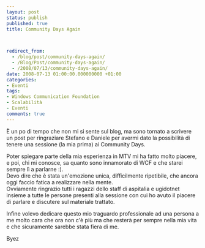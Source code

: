 ```yaml
---
layout: post
status: publish
published: true
title: Community Days Again


  
redirect_from: 
  - /blog/post/community-days-again/
  - /Blog/Post/community-days-again/
  - /2008/07/13/community-days-again/
date: 2008-07-13 01:00:00.000000000 +01:00
categories:
- Eventi
tags:
- Windows Communication Foundation
- Scalabilità
- Eventi
comments: true
---
```

<p><span>&Egrave;&nbsp;un po di tempo che non mi si sente sul blog, ma sono tornato a scrivere un post per ringraziare Stefano e Daniele per avermi dato la possibilit&agrave; di tenere una sessione (la mia prima) ai Community Days. </span></p>
<p>Poter spiegare parte della mia esperienza in MTV mi ha fatto molto piacere, e poi, chi mi conosce, sa&nbsp;quanto sono innamorato di WCF e che starei sempre l&igrave; a parlarne&nbsp;:).<br />
Devo dire che &egrave; stata un'emozione unica, difficilmente ripetibile, che ancora oggi faccio fatica a realizzare nella mente.<br />
Ovviamente ringrazio tutti i ragazzi dello staff di aspitalia e ugidotnet insieme a&nbsp;tutte le persone presenti alla sessione con cui ho avuto il piacere di parlare e discutere sul materiale trattato.</p>
<p>Infine volevo dedicare questo mio traguardo professionale ad una persona a me molto cara che ora non c'&egrave; pi&ugrave; ma che rester&agrave; per sempre nella mia vita e che sicuramente sarebbe stata fiera di me.</p>
<p>Byez</p>
<p>&nbsp;</p>
